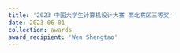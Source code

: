 ```yaml
---
title: '2023 中国大学生计算机设计大赛 西北赛区三等奖'  
date: 2023-06-01                             
collection: awards  
award_recipient: 'Wen Shengtao'               
---
```

